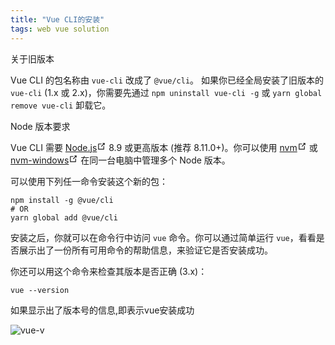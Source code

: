 ```yaml
---
title: "Vue CLI的安装"
tags: web vue solution
---
```


<div class="warning custom-block"><p class="custom-block-title">关于旧版本</p> <p>Vue CLI 的包名称由 <code>vue-cli</code> 改成了 <code>@vue/cli</code>。
如果你已经全局安装了旧版本的 <code>vue-cli</code> (1.x 或 2.x)，你需要先通过 <code>npm uninstall vue-cli -g</code> 或 <code>yarn global remove vue-cli</code> 卸载它。</p></div>

<div class="tip custom-block"><p class="custom-block-title">Node 版本要求</p> <p>Vue CLI 需要 <a href="https://nodejs.org/" target="_blank" rel="noopener noreferrer">Node.js<svg xmlns="http://www.w3.org/2000/svg" aria-hidden="true" x="0px" y="0px" viewBox="0 0 100 100" width="15" height="15" class="icon outbound"><path fill="currentColor" d="M18.8,85.1h56l0,0c2.2,0,4-1.8,4-4v-32h-8v28h-48v-48h28v-8h-32l0,0c-2.2,0-4,1.8-4,4v56C14.8,83.3,16.6,85.1,18.8,85.1z"></path> <polygon fill="currentColor" points="45.7,48.7 51.3,54.3 77.2,28.5 77.2,37.2 85.2,37.2 85.2,14.9 62.8,14.9 62.8,22.9 71.5,22.9"></polygon></svg></a> 8.9 或更高版本 (推荐 8.11.0+)。你可以使用 <a href="https://github.com/creationix/nvm" target="_blank" rel="noopener noreferrer">nvm<svg xmlns="http://www.w3.org/2000/svg" aria-hidden="true" x="0px" y="0px" viewBox="0 0 100 100" width="15" height="15" class="icon outbound"><path fill="currentColor" d="M18.8,85.1h56l0,0c2.2,0,4-1.8,4-4v-32h-8v28h-48v-48h28v-8h-32l0,0c-2.2,0-4,1.8-4,4v56C14.8,83.3,16.6,85.1,18.8,85.1z"></path> <polygon fill="currentColor" points="45.7,48.7 51.3,54.3 77.2,28.5 77.2,37.2 85.2,37.2 85.2,14.9 62.8,14.9 62.8,22.9 71.5,22.9"></polygon></svg></a> 或 <a href="https://github.com/coreybutler/nvm-windows" target="_blank" rel="noopener noreferrer">nvm-windows<svg xmlns="http://www.w3.org/2000/svg" aria-hidden="true" x="0px" y="0px" viewBox="0 0 100 100" width="15" height="15" class="icon outbound"><path fill="currentColor" d="M18.8,85.1h56l0,0c2.2,0,4-1.8,4-4v-32h-8v28h-48v-48h28v-8h-32l0,0c-2.2,0-4,1.8-4,4v56C14.8,83.3,16.6,85.1,18.8,85.1z"></path> <polygon fill="currentColor" points="45.7,48.7 51.3,54.3 77.2,28.5 77.2,37.2 85.2,37.2 85.2,14.9 62.8,14.9 62.8,22.9 71.5,22.9"></polygon></svg></a> 在同一台电脑中管理多个 Node 版本。</p></div>

<p>可以使用下列任一命令安装这个新的包：</p>

<div class="language-bash extra-class"><pre class="language-bash"><code><span class="token function">npm</span> <span class="token function">install</span> -g @vue/cli
<span class="token comment"># OR</span>
<span class="token function">yarn</span> global <span class="token function">add</span> @vue/cli
</code></pre></div>

<p>安装之后，你就可以在命令行中访问 <code>vue</code> 命令。你可以通过简单运行 <code>vue</code>，看看是否展示出了一份所有可用命令的帮助信息，来验证它是否安装成功。</p>

<p>你还可以用这个命令来检查其版本是否正确 (3.x)：</p>

<div class="language-bash extra-class"><pre class="language-bash"><code>vue --version
</code></pre></div>

如果显示出了版本号的信息,即表示vue安装成功

![vue-v](/images/posts/vue/vuejs3.png)

